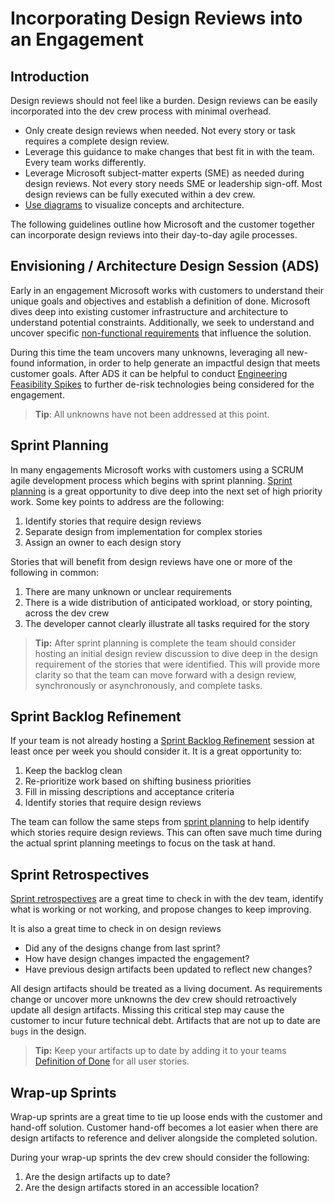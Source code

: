 # Incorporating Design Reviews into an Engagement

## Introduction

Design reviews should not feel like a burden. Design reviews can be easily incorporated into the dev crew process with minimal overhead.

- Only create design reviews when needed. Not every story or task requires a complete design review.
- Leverage this guidance to make changes that best fit in with the team. Every team works differently.
- Leverage Microsoft subject-matter experts (SME) as needed during design reviews. Not every story needs SME or leadership sign-off. Most design reviews can be fully executed within a dev crew.
- [Use diagrams](./preferred-diagram-tooling.md) to visualize concepts and architecture.

The following guidelines outline how Microsoft and the customer together can incorporate design reviews into their day-to-day agile processes.

## Envisioning / Architecture Design Session (ADS)

Early in an engagement Microsoft works with customers to understand their unique goals and objectives and establish a definition of done. Microsoft dives deep into existing customer infrastructure and architecture to understand potential constraints. Additionally, we seek to understand and uncover specific [non-functional requirements](../../design-patterns/non-functional-requirements-capture-guide.md) that influence the solution.

During this time the team uncovers many unknowns, leveraging all new-found information, in order to help generate an impactful design that meets customer goals. After ADS it can be helpful to conduct [Engineering Feasibility Spikes](../recipes/engineering-feasibility-spikes.md) to further de-risk technologies being considered for the engagement.

> **Tip**: All unknowns have not been addressed at this point.

## Sprint Planning

In many engagements Microsoft works with customers using a SCRUM agile development process which begins with sprint planning. [Sprint planning](../../../agile-development/sprint-planning/README.md) is a great opportunity to dive deep into the next set of high priority work. Some key points to address are the following:

1. Identify stories that require design reviews
1. Separate design from implementation for complex stories
1. Assign an owner to each design story

Stories that will benefit from design reviews have one or more of the following in common:

1. There are many unknown or unclear requirements
1. There is a wide distribution of anticipated workload, or story pointing, across the dev crew
1. The developer cannot clearly illustrate all tasks required for the story

> **Tip:** After sprint planning is complete the team should consider hosting an initial design review discussion to dive deep in the design requirement of the stories that were identified. This will provide more clarity so that the team can move forward with a design review, synchronously or asynchronously, and complete tasks.

## Sprint Backlog Refinement

If your team is not already hosting a [Sprint Backlog Refinement](../../../agile-development/backlog-management/backlog-refinement.md) session at least once per week you should consider it. It is a great opportunity to:

1. Keep the backlog clean
1. Re-prioritize work based on shifting business priorities
1. Fill in missing descriptions and acceptance criteria
1. Identify stories that require design reviews

The team can follow the same steps from [sprint planning](#sprint-planning) to help identify which stories require design reviews. This can often save much time during the actual sprint planning meetings to focus on the task at hand.

## Sprint Retrospectives

[Sprint retrospectives](../../../agile-development/retrospectives.md) are a great time to check in with the dev team, identify what is working or not working, and propose changes to keep improving.

It is also a great time to check in on design reviews

- Did any of the designs change from last sprint?
- How have design changes impacted the engagement?
- Have previous design artifacts been updated to reflect new changes?

All design artifacts should be treated as a living document. As requirements change or uncover more unknowns the dev crew should retroactively update all design artifacts. Missing this critical step may cause the customer to incur future technical debt. Artifacts that are not up to date are `bugs` in the design.

> **Tip:** Keep your artifacts up to date by adding it to your teams [Definition of Done](../../../agile-development/team-agreements/definition-of-done.md) for all user stories.

## Wrap-up Sprints

Wrap-up sprints are a great time to tie up loose ends with the customer and hand-off solution. Customer hand-off becomes a lot easier when there are design artifacts to reference and deliver alongside the completed solution.

During your wrap-up sprints the dev crew should consider the following:

1. Are the design artifacts up to date?
1. Are the design artifacts stored in an accessible location?
